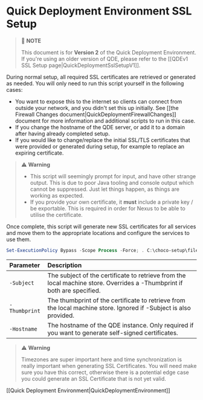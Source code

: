 # Quick Deployment Environment SSL Setup

> :memo: **NOTE**
>
> This document is for **Version 2** of the Quick Deployment Environment.
> If you're using an older version of QDE, please refer to the [[QDEv1 SSL Setup page|QuickDeploymentSslSetupV1]].

During normal setup, all required SSL certificates are retrieved or generated as needed.
You will only need to run this script yourself in the following cases:

* You want to expose this to the internet so clients can connect from outside your network, and you didn't set this up initially.
  See [[the Firewall Changes document|QuickDeploymentFirewallChanges]] document for more information and additional scripts to run in this case.
* If you change the hostname of the QDE server, or add it to a domain after having already completed setup.
* If you would like to change/replace the initial SSL/TLS certificates that were provided or generated during setup, for example to replace an expiring certificate.

> :warning: **Warning**
>
> * This script will seemingly prompt for input, and have other strange output.
>   This is due to poor Java tooling and console output which cannot be suppressed.
>   Just let things happen, as things are working as expected.
> * If you provide your own certificate, it **must** include a private key / be exportable.
>   This is required in order for Nexus to be able to utilise the certificate.

Once complete, this script will generate new SSL certificates for all services and move them to the appropriate locations and configure the services to use them.

```powershell
Set-ExecutionPolicy Bypass -Scope Process -Force; . C:\choco-setup\files\New-SSLCertificate.ps1
```

| Parameter     | Description                                                                                                                                            |
| :------------ | :----------------------------------------------------------------------------------------------------------------------------------------------------- |
| `-Subject`    | The subject of the certificate to retrieve from the local machine store. Overrides a -Thumbprint if both are specified.                                |
| `-Thumbprint` | The thumbprint of the certificate to retrieve from the local machine store. Ignored if -Subject is also provided.                                      |
| `-Hostname`   | The hostname of the QDE instance. Only required if you want to generate self-signed certificates.                                                      |

> :warning: **Warning**
>
> Timezones are super important here and time synchronization is really important when generating SSL Certificates.
> You will need make sure you have this correct, otherwise there is a potential edge case you could generate an SSL Certificate that is not yet valid.

[[Quick Deployment Environment|QuickDeploymentEnvironment]]
